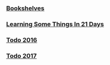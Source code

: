
### [Bookshelves](./bookshelves/README.md)
### [Learning Some Things In 21 Days](./21.md)

### [Todo 2016](./src/years/2016.md)
### [Todo 2017](./src/years/2017.md)